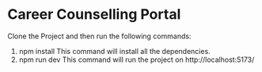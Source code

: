# Career Counselling Portal

Clone the Project and then run the following commands:
1) npm install
    This command will install all the dependencies.
2) npm run dev
    This command will run the project on http://localhost:5173/
